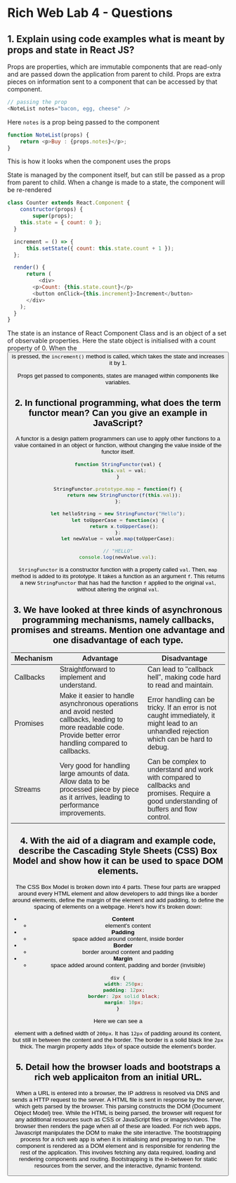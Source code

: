# Rich Web Lab 4 - Questions

## 1. Explain using code examples what is meant by props and state in React JS?
Props are properties, which are immutable components that are read-only and are passed down the application from parent to child. Props are extra pieces on information sent to a component that can be accessed by that component.

```js
// passing the prop
<NoteList notes="bacon, egg, cheese" />
```
Here `notes` is a prop being passed to the <NoteList> component

```js
function NoteList(props) {
    return <p>Buy : {props.notes}</p>;
}
```
This is how it looks when the <NoteList> component uses the props

State is managed by the component itself, but can still be passed as a prop from parent to child. When a change is made to a state, the component will be re-rendered
```js
class Counter extends React.Component {
    constructor(props) {
        super(props);
    this.state = { count: 0 };
  }

  increment = () => {
      this.setState({ count: this.state.count + 1 });
  };

  render() {
      return (
          <div>
        <p>Count: {this.state.count}</p>
        <button onClick={this.increment}>Increment</button>
      </div>
    );
  }
}
```
The state is an instance of React Component Class and is an object of a set of observable properties. Here the state object is initialised with a count property of 0. When the <Button> is pressed, the `increment()` method is called, which takes the state and increases it by 1.

Props get passed to components, states are managed within components like variables.

## 2. In functional programming, what does the term functor mean? Can you give an example in JavaScript?
A functor is a design pattern programmers can use to apply other functions to a value contained in an object or function, without changing the value inside of the functor itself.
```js
function StringFunctor(val) {
    this.val = val;
}

StringFunctor.prototype.map = function(f) {
    return new StringFunctor(f(this.val));
};

let helloString = new StringFunctor("Hello");
let toUpperCase = function(x) {
    return x.toUpperCase();
};
let newValue = value.map(toUpperCase);

// "HELLO"
console.log(newValue.val);
```
`StringFunctor` is a constructor function with a property called `val`. Then, `map` method is added to its prototype. It takes a function as an argument `f`. This returns a new `StringFunctor` that has had the function `f` applied to the original `val`, without altering the original `val`.

## 3. We have looked at three kinds of asynchronous programming mechanisms, namely callbacks, promises and streams. Mention one advantage and one disadvantage of each type.
| Mechanism | Advantage | Disadvantage |
| --- | --- | --- |
| Callbacks | Straightforward to implement and understand. | Can lead to "callback hell", making code hard to read and maintain. |
| Promises | Make it easier to handle asynchronous operations and avoid nested callbacks, leading to more readable code. Provide better error handling compared to callbacks. | Error handling can be tricky. If an error is not caught immediately, it might lead to an unhandled rejection which can be hard to debug. |
| Streams | Very good for handling large amounts of data. Allow data to be processed piece by piece as it arrives, leading to performance improvements. | Can be complex to understand and work with compared to callbacks and promises. Require a good understanding of buffers and flow control. |

## 4. With the aid of a diagram and example code, describe the Cascading Style Sheets (CSS) Box Model and show how it can be used to space DOM elements.
The CSS Box Model is broken down into 4 parts. These four parts are wrapped around every HTML element and allow developers to add things like a border around elements, define the margin of the element and add padding, to define the spacing of elements on a webpage. Here's how it's broken down:
- **Content**
    - element's content
- **Padding**
    - space added around content, inside border
- **Border**
    - border around content and padding
- **Margin**
    - space added around content, padding and border (invisible)

```css
div {
    width: 250px;
    padding: 12px;
    border: 2px solid black;
    margin: 10px;
}
```
Here we can see a <div> element with a defined width of `200px`. It has `12px` of padding around its content, but still in between the content and the border. The border is a solid black line `2px` thick. The margin property adds `10px` of space outside the element's border.

## 5. Detail how the browser loads and bootstraps a rich web applicaiton from an initial URL.
When a URL is entered into a browser, the IP address is resolved via DNS and sends a HTTP request to the server. A HTML file is sent in response by the server, which gets parsed by the browser. This parsing constructs the DOM (Document Object Model) tree. While the HTML is being parsed, the browser will request for any additional resources such as CSS or JavaScript files or images/videos. The browser then renders the page when all of these are loaded. For rich web apps, Javascript manipulates the DOM to make the site interactive.
The bootstrapping process for a rich web app is when it is initialising and preparing to run. The <App> component is rendered as a DOM element and is responsible for rendering the rest of the application. This involves fetching any data required, loading and rendering components and routing. Bootstrapping is the in-between for static resources from the server, and the interactive, dynamic frontend.